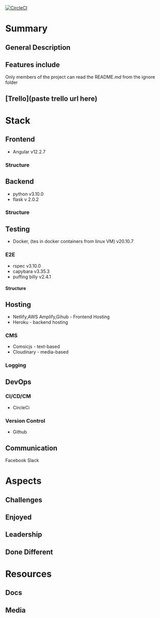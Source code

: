 [![CircleCI](https://circleci.com/gh/WindMillCode/WindMillCodeSite.svg?style=svg)](<LINK>)


# Summary

## General Description

## Features include 
Only members of the project can read the README.md from the ignore folder

## [Trello](paste trello url here)


# Stack 

## Frontend
* Angular v12.2.7
### Structure


## Backend
* python v3.10.0
* flask v 2.0.2

### Structure



## Testing
* Docker, (tes in docker containers from linux VM) v20.10.7

### E2E
* rspec    v3.10.0
* capybara v3.35.3
* puffing billy v2.4.1

#### Structure


## Hosting
* Netlify,AWS Amplify,Gihub - Frontend Hosting
* Heroku - backend hosting

### CMS
* Comsicjs - text-based
* Cloudinary - media-based



### Logging

## DevOps

### CI/CD/CM
* CircleCi

### Version Control
* Github

## Communication
Facebook 
Slack



# Aspects

## Challenges

## Enjoyed

## Leadership

## Done Different




# Resources

## Docs

## Media 
<!-- bunch of links -->


